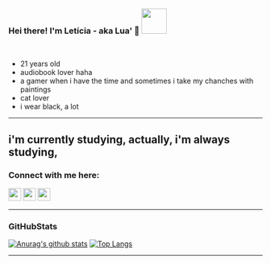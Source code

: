
### Hei there! I'm Letícia - aka Lua' 🌙 <img src="https://media0.giphy.com/media/ibqMHUs02zKFHq8ddL/source.gif" width="50">

<br />

- 21 years old 
- audiobook lover haha
- a gamer when i have the time and sometimes i take my chanches with paintings
- cat lover 
- i wear black, a lot
---

i'm currently studying, actually, i'm always studying, <p/>
---

### Connect with me here:

<p><a href="https://twitter.com/luaferrazk"><img src="https://img.shields.io/badge/twitter-%231DA1F2.svg?&style=for-the-badge&logo=twitter&logoColor=white" height=25></a> <a href="https://www.linkedin.com/in/let%C3%ADcia-ferraz-7399911b8/"><img src="https://img.shields.io/badge/linkedin-%230077B5.svg?&style=for-the-badge&logo=linkedin&logoColor=white" height=25></a> <a href="https://www.instagram.com/luaferrazk/"><img src="https://img.shields.io/badge/instagram-%23E4405F.svg?&style=for-the-badge&logo=instagram&logoColor=white" height=25></a></p>

---
### GitHubStats

[![Anurag's github stats](https://github-readme-stats.vercel.app/api?username=luaferraz&theme=dracula&show_icons=tue)](https://github.com/anuraghazra/github-readme-stats)
[![Top Langs](https://github-readme-stats.vercel.app/api/top-langs/?username=luaferraz&layout=compact&theme=dracula&show_icons=tue)](https://github.com/anuraghazra/github-readme-stats)


---
